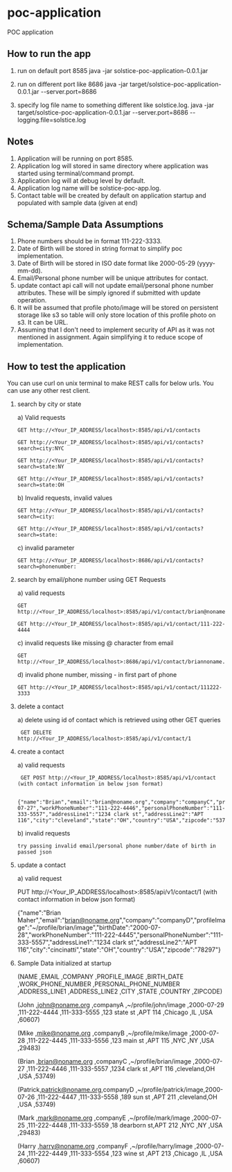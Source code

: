 # poc-application
POC application

How to run the app
---------------------------------------------------------------------------------------------------------

1. run on default port 8585
java -jar solstice-poc-application-0.0.1.jar

2. run on different port like 8686
java -jar target/solstice-poc-application-0.0.1.jar --server.port=8686

3. specify log file name to something different like solstice.log.
java -jar target/solstice-poc-application-0.0.1.jar --server.port=8686 --logging.file=solstice.log



Notes
---------------------------------------------------------------------------------------------------------

1. Application will be running on port 8585.
2. Application log will stored in same directory where application was started using terminal/command prompt.
3. Application log will at debug level by default.
4. Application log name will be solstice-poc-app.log.
5. Contact table will be created by default on application startup and populated with sample data (given at end)



Schema/Sample Data Assumptions
---------------------------------------------------------------------------------------------------------

1. Phone numbers should be in format 111-222-3333.
2. Date of Birth will be stored in string format to simplify poc implementation.
3. Date of Birth will be stored in ISO date format like 2000-05-29 (yyyy-mm-dd).
3. Email/Personal phone number will be unique attributes for contact. 
4. update contact api call will not update email/personal phone number attributes. These will be simply ignored if 
   submitted with update operation. 
5. It will be assumed that profile photo/image will be stored on persistent storage like s3 so table will only
   store location of this profile photo on s3. It can be URL.
6. Assuming that I don't need to implement security of API as it was not mentioned in assignment. Again simplifying 
   it to reduce scope of implementation.




How to test the application 
---------------------------------------------------------------------------------------------------------

 You can use curl on unix terminal to make REST calls for below urls. You can use any other rest client. 
 
 1. search by city or state
 
	a) Valid requests
	
		GET http://<Your_IP_ADDRESS/localhost>:8585/api/v1/contacts
		
		GET http://<Your_IP_ADDRESS/localhost>:8585/api/v1/contacts?search=city:NYC
		
		GET http://<Your_IP_ADDRESS/localhost>:8585/api/v1/contacts?search=state:NY
		
		GET http://<Your_IP_ADDRESS/localhost>:8585/api/v1/contacts?search=state:OH
	
	b) Invalid requests, invalid values
	
		GET http://<Your_IP_ADDRESS/localhost>:8585/api/v1/contacts?search=city:
		
		GET http://<Your_IP_ADDRESS/localhost>:8585/api/v1/contacts?search=state:
	
	c) invalid parameter
	
		GET http://<Your_IP_ADDRESS/localhost>:8686/api/v1/contacts?search=phonenumber:


 2. search by email/phone number using GET Requests

	a) valid requests
	
		GET http://<Your_IP_ADDRESS/localhost>:8585/api/v1/contact/brian@noname.org
		
		GET http://<Your_IP_ADDRESS/localhost>:8585/api/v1/contact/111-222-4444
	
	c) invalid requests like missing @ character from email
	
		GET http://<Your_IP_ADDRESS/localhost>:8686/api/v1/contact/briannoname.org
	
	d) invalid phone number, missing - in first part of phone
	
		GET http://<Your_IP_ADDRESS/localhost>:8585/api/v1/contact/111222-3333
	
3. delete a contact

	a) delete using id of contact which is retrieved using other GET queries
	
		GET DELETE http://<Your_IP_ADDRESS/localhost>:8585/api/v1/contact/1

4. create a contact
	
	a) valid requests
	
		GET POST http://<Your_IP_ADDRESS/localhost>:8585/api/v1/contact (with contact information in below json format)
		
		{"name":"Brian","email":"brian@noname.org","company":"companyC","profileImage":"~/profile/brian/image","birthDate":"2000-07-27","workPhoneNumber":"111-222-4446","personalPhoneNumber":"111-333-5557","addressLine1":"1234 clark st","addressLine2":"APT 116","city":"cleveland","state":"OH","country":"USA","zipcode":"53749"}
	
	b) invalid requests
	
	   try passing invalid email/personal phone number/date of birth in passed json
	
5. update a contact 

	a) valid request

	PUT http://<Your_IP_ADDRESS/localhost>:8585/api/v1/contact/1 (with contact information in below json format)

	{"name":"Brian Maher","email":"brian@noname.org","company":"companyD","profileImage":"~/profile/brian/image","birthDate":"2000-07-28","workPhoneNumber":"111-222-4445","personalPhoneNumber":"111-333-5557","addressLine1":"1234 clark st","addressLine2":"APT 116","city":"cincinatti","state":"OH","country":"USA","zipcode":"78297"}


6. Sample Data initialized at startup

	(NAME     ,EMAIL               ,COMPANY    ,PROFILE_IMAGE            ,BIRTH_DATE   ,WORK_PHONE_NUMBER ,PERSONAL_PHONE_NUMBER ,ADDRESS_LINE1   ,ADDRESS_LINE2 ,CITY       ,STATE ,COUNTRY ,ZIPCODE)
	
	(John   ,john@noname.org   ,companyA ,~/profile/john/image   ,2000-07-29 ,111-222-4444    ,111-333-5555        ,123 state st  ,APT 114     ,Chicago  ,IL  ,USA   ,60607)
	
	(Mike   ,mike@noname.org   ,companyB ,~/profile/mike/image   ,2000-07-28 ,111-222-4445    ,111-333-5556        ,123 main st   ,APT 115     ,NYC      ,NY  ,USA   ,29483)
	
	(Brian  ,brian@noname.org  ,companyC ,~/profile/brian/image  ,2000-07-27 ,111-222-4446    ,111-333-5557        ,1234 clark st ,APT 116     ,cleveland,OH  ,USA   ,53749)
	
	(Patrick,patrick@noname.org,companyD ,~/profile/patrick/image,2000-07-26 ,111-222-4447    ,111-333-5558        ,189 sun st    ,APT 211     ,cleveland,OH  ,USA   ,53749)
	
	(Mark   ,mark@noname.org   ,companyE ,~/profile/mark/image   ,2000-07-25 ,111-222-4448    ,111-333-5559        ,18 dearborn st,APT 212     ,NYC      ,NY  ,USA   ,29483)
	
	(Harry  ,harry@noname.org  ,companyF ,~/profile/harry/image  ,2000-07-24 ,111-222-4449    ,111-333-5554        ,123 wine st   ,APT 213     ,Chicago  ,IL  ,USA   ,60607)
